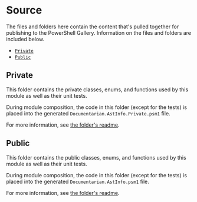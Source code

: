 # Source

The files and folders here contain the content that's pulled together for publishing to the
PowerShell Gallery. Information on the files and folders are included below.

- [`Private`](#private)
- [`Public`](#public)

## Private

This folder contains the private classes, enums, and functions used by this module as well as their
unit tests.

During module composition, the code in this folder (except for the tests) is placed into the
generated `Documentarian.AstInfo.Private.psm1` file.

For more information, see [the folder's readme](Private/readme.md).

## Public

This folder contains the public classes, enums, and functions used by this module as well as their
unit tests.

During module composition, the code in this folder (except for the tests) is placed into the
generated `Documentarian.AstInfo.psm1` file.

For more information, see [the folder's readme](Public/readme.md).
